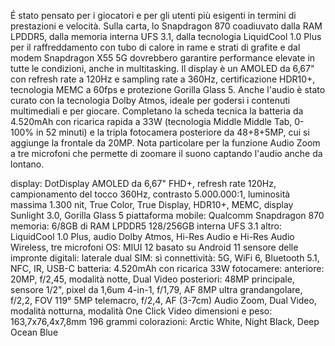 É stato pensato per i giocatori e per gli utenti più esigenti in termini di prestazioni e velocità. Sulla carta, lo Snapdragon 870 coadiuvato dalla RAM LPDDR5, dalla memoria interna UFS 3.1, dalla tecnologia LiquidCool 1.0 Plus per il raffreddamento con tubo di calore in rame e strati di grafite e dal modem Snapdragon X55 5G dovrebbero garantire performance elevate in tutte le condizioni, anche in multitasking. Il display è un AMOLED da 6,67" con refresh rate a 120Hz e sampling rate a 360Hz, certificazione HDR10+, tecnologia MEMC a 60fps e protezione Gorilla Glass 5. Anche l'audio è stato curato con la tecnologia Dolby Atmos, ideale per godersi i contenuti multimediali e per giocare. Completano la scheda tecnica la batteria da 4.520mAh con ricarica rapida a 33W (tecnologia Middle Middle Tab, 0-100% in 52 minuti) e la tripla fotocamera posteriore da 48+8+5MP, cui si aggiunge la frontale da 20MP. Nota particolare per la funzione Audio Zoom a tre microfoni che permette di zoomare il suono captando l'audio anche da lontano.

display: DotDisplay AMOLED da 6,67" FHD+, refresh rate 120Hz, campionamento del tocco 360Hz, contrasto 5.000.000:1, luminosità massima 1.300 nit, True Color, True Display, HDR10+, MEMC, display Sunlight 3.0, Gorilla Glass 5
piattaforma mobile: Qualcomm Snapdragon 870
memoria:
6/8GB di RAM LPDDR5
128/256GB interna UFS 3.1
altro: LiquidCool 1.0 Plus, audio Dolby Atmos, Hi-Res Audio e Hi-Res Audio Wireless, tre microfoni
OS: MIUI 12 basato su Android 11
sensore delle impronte digitali: laterale
dual SIM: sì
connettività: 5G, WiFi 6, Bluetooth 5.1, NFC, IR, USB-C
batteria: 4.520mAh con ricarica 33W
fotocamere:
anteriore: 20MP, f/2,45, modalità notte, Dual Video
posteriori:
48MP principale, sensore 1/2", pixel da 1,6um 4-in-1, f/1,79, AF
8MP ultra grandangolare, f/2,2, FOV 119°
5MP telemacro, f/2,4, AF (3-7cm)
Audio Zoom, Dual Video, modalità notturna, modalità One Click Video
dimensioni e peso:
163,7x76,4x7,8mm
196 grammi
colorazioni: Arctic White, Night Black, Deep Ocean Blue